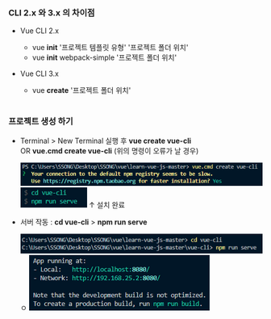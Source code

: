 ### CLI 2.x 와 3.x 의 차이점 

- Vue CLI 2.x
  - vue **init** '프로젝트 템플릿 유형' '프로젝트 폴더 위치'
  - vue **init** webpack-simple '프로젝트 폴더 위치'

- Vue CLI 3.x
  - vue **create** '프로젝트 폴더 위치'

#

### 프로젝트 생성 하기
- Terminal > New Terminal 실행 후  **vue create vue-cli**   
  OR **vue.cmd create vue-cli** (위의 명령이 오류가 날 경우)      
  
  <img src="/Vue/img/cli5.png">   
  <img src="/Vue/img/cli7.png">         
  ↑ 설치 완료   

- 서버 작동 : **cd vue-cli** > **npm run serve**    

  <img src="/Vue/img/cli8.png">   
  ㅇ   
     
  <img src="/Vue/img/cli9.png">



